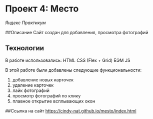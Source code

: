 # Проект 4: Место

*Яндекс Практикум*

##Описание
Сайт создан для добавления, просмотра фотографий

## Технологии
В работе использовались: HTML CSS (Flex + Grid) БЭМ JS

В этой работе были добавлены следующие функциональности:
 1. добавление новых карточек
 2. удаление карточек
 3. лайк фотографий
 4. просмотр фотографий по клику
 5. плавное открытие всплывающих окон

##Ссылка на сайт
https://cindy-nat.github.io/mesto/index.html


